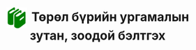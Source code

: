 <h1 align="center"><img src="assets/images/icon_manual.png" style="width: 48px;vertical-align: middle;padding-right: 10px;"/>Төрөл бүрийн ургамалын зутан, зоодой бэлтгэх</h1>

<script>PDFObject.embed("assets/manuals/nom8.pdf", "#book");</script>

<div id="book"></div>

<style>
.pdfobject-container { height: 50rem; border: 1rem solid rgba(0,0,0,.1); }
</style>